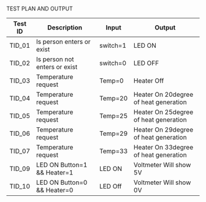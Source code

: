 #
TEST PLAN AND OUTPUT

|Test ID   | Description  | Input  | Output  |   
|---|---|---|---|
| TID_01  |Is person enters or exist   |switch=1   |  LED ON |   
| TID_02  |Is person not enters or exist   | switch=0  |   LED OFF|   
|  TID_03 |Temperature request	 |  Temp=0 |  Heater Off |   
| TID_04  | Temperature request   |   Temp=20  | Heater On 20degree of heat generation
| TID_05  |Temperature request	   | Temp=25  |  Heater On 25degree of heat generation |   
| TID_06  |  Temperature request | Temp=29  | Heater On 29degree of heat generation  |   
|  TID_07 | Temperature request	  |Temp=33   | Heater On 33degree of heat generation  |
| TID_09 | LED ON	Button=1 && Heater=1  | LED ON  | Voltmeter Will show 5V  |   
| TID_10  |LED ON	Button=0 && Heater=0   | LED Off  |Voltmeter Will show 0V   |   
